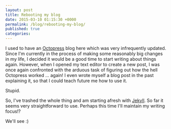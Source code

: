 ```yaml
---
layout: post
title: Rebooting my blog
date: 2015-03-10 01:15:30 +0000
permalink: /blog/rebooting-my-blog/
published: true
categories:
---
```

I used to have an [Octopress](http://octopress.org/) blog here which was very infrequently updated.
Since I'm currently in the process of making some reasonably big changes in my
life, I decided it would be a good time to start writing about things again.
However, when I opened my text editor to create a new post, I was once again
confronted with the arduous task of figuring out how the hell Octopress worked
... again! I even wrote myself a blog post in the past explaining it, so that
I could teach future me how to use it.

Stupid.

So, I've trashed the whole thing and am starting afresh with
[Jekyll](http://jekyllrb.com/). So far it seems very straightforward to use.
Perhaps this time I'll maintain my writing focus!?

We'll see :)
